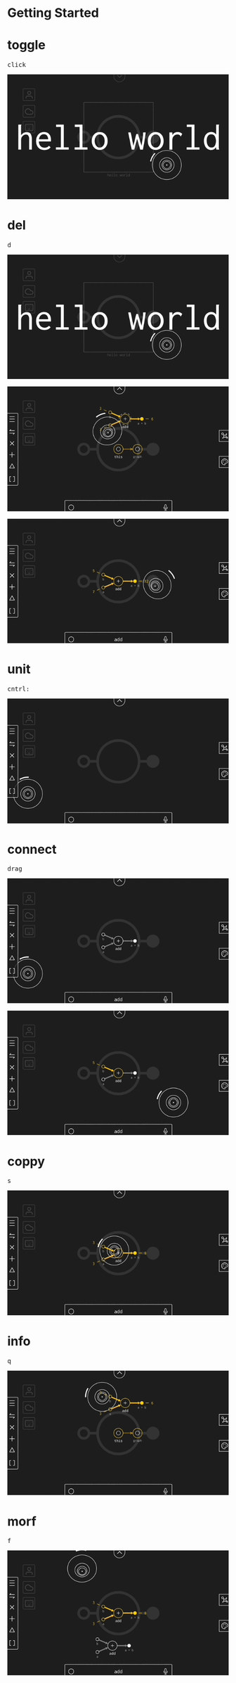 # Getting Started

# toggle

<kbd>click</kbd>

![toggle](/public/gif/start/toggle.gif)

# del

<kbd>d</kbd>

![toggleDel](/public/gif/start/toggleDel.gif)

![del](/public/gif/start/dDel.gif)

![delVal](/public/gif/start/dDelVal.gif)

# unit

<kbd>cntrl</kbd><kbd>:</kbd>

![unit](/public/gif/start/add.gif)

# connect

<kbd>drag</kbd>

![addVal](/public/gif/start/addVal.gif)

![addValue](/public/gif/start/addValue.gif)

# coppy

<kbd>s</kbd>

![sCoppy](/public/gif/start/sCoppy.gif)

# info

<kbd>q</kbd>

![qInfo](/public/gif/start/qInfo.gif)

# morf

<kbd>f</kbd>

![fMorph](/public/gif/start/fMorph.gif)

